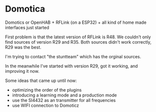 # Domotica
Domotics or OpenHAB + RFLink (on a ESP32) + all kind of home made interfaces
just started

First problem is that the latest version of RFLink is R48.
We couldn't only find sources of version R29 and R35.
Both sources didn't work correctly, R29 was the best.

I'm trying to contact "the stuntteam" which has the orginal sources.

In the meanwhile I've started with version R29, got it working, and improving it now.

Some ideas that came up until now:
- optimizing the order of the plugins
- introducing a learning mode and a production mode
- use the SI4432 as an transmitter for all frequencies
- use WIFI connection to Domoticz
